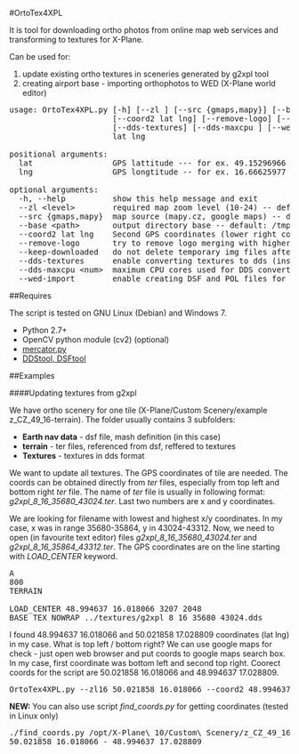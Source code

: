 #OrtoTex4XPL

It is tool for downloading ortho photos from online map web services and
transforming to textures for X-Plane.

Can be used for:
 1. update existing ortho textures in sceneries generated by g2xpl tool
 2. creating airport base - importing orthophotos to WED (X-Plane world editor) 

<pre>
usage: OrtoTex4XPL.py [-h] [--zl <level>] [--src {gmaps,mapy}] [--base <path>]
                      [--coord2 lat lng] [--remove-logo] [--keep-downloaded]
                      [--dds-textures] [--dds-maxcpu <num>] [--wed-import]
                      lat lng

positional arguments:
  lat                 GPS lattitude --- for ex. 49.15296966
  lng                 GPS longtitude -- for ex. 16.66625977

optional arguments:
  -h, --help          show this help message and exit
  --zl &lt;level>        required map zoom level (10-24) -- default: 18
  --src {gmaps,mapy}  map source (mapy.cz, google maps) -- default: gmaps
  --base &lt;path>       output directory base -- default: /tmp/orto4xpl
  --coord2 lat lng    Second GPS coordinates (lower right corner)
  --remove-logo       try to remove logo merging with higher zoom level
  --keep-downloaded   do not delete temporary img files after processing
  --dds-textures      enable converting textures to dds (instead of png)
  --dds-maxcpu &lt;num>  maximum CPU cores used for DDS converting
  --wed-import        enable creating DSF and POL files for import orto to WED
</pre>

##Requires

The script is tested on GNU Linux (Debian) and Windows 7.

* Python 2.7+
* OpenCV python module (cv2) (optional)
* [mercator.py](https://raw.githubusercontent.com/hrldcpr/mercator.py/master/mercator.py)
* [DDStool, DSFtool](http://developer.x-plane.com/tools/xptools/)

##Examples

####Updating textures from g2xpl

We have ortho scenery for one tile (X-Plane/Custom Scenery/example z_CZ_49_16-terrain).
The folder usually contains 3 subfolders:

* **Earth nav data** - dsf file, mash definition (in this case)
* **terrain** - ter files, referenced from dsf, reffered to textures
* **Textures** - textures in dds format

We want to update all textures. The GPS coordinates of tile are needed. 
The coords can be obtained directly from *ter* files, 
especially from top left and bottom right *ter* file.
The name of *ter* file is usually in following format: *g2xpl_8_16_35680_43024.ter*.
Last two numbers are x and y coordinates.

We are looking for filename with lowest and highest x/y coordinates.
In my case, x was in range 35680-35864, y in 43024-43312. 
Now, we need to open (in favourite text editor) files 
*g2xpl_8_16_35680_43024.ter* and *g2xpl_8_16_35864_43312.ter*.
The GPS coordinates are on the line starting with *LOAD_CENTER* keyword.

<pre>
A
800
TERRAIN

LOAD_CENTER 48.994637 16.018066 3207 2048
BASE_TEX_NOWRAP ../textures/g2xpl_8_16_35680_43024.dds
</pre>

I found 48.994637 16.018066 and 50.021858 17.028809 coordinates (lat lng) in my case.
What is top left / bottom right? We can use google maps for check - just open web browser
and put coords to google maps search box. In my case, first coordinate was bottom left
and second top right. Coorect coords for the script are 50.021858 16.018066 and 48.994637 17.028809.

<pre>
OrtoTex4XPL.py --zl16 50.021858 16.018066 --coord2 48.994637 17.028809 --keep-downloaded
</pre>

**NEW:** You can also use script *find_coords.py* for getting coordinates (tested in Linux only)

<pre>
./find_coords.py /opt/X-Plane\ 10/Custom\ Scenery/z_CZ_49_16-terrain/terrain/
50.021858 16.018066 - 48.994637 17.028809
</pre>

